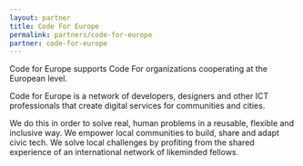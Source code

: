 ```yaml
---
layout: partner
title: Code For Europe
permalink: partners/code-for-europe
partner: code-for-europe
---
```


Code for Europe supports Code For organizations cooperating at the European level.
<!--more-->

Code for Europe is a network of developers, designers and other ICT professionals that create digital services for communities and cities.

We do this in order to solve real, human problems in a reusable, flexible and inclusive way. We empower local communities to build, share and adapt civic tech. We solve local challenges by profiting from the shared experience of an international network of likeminded fellows. 
